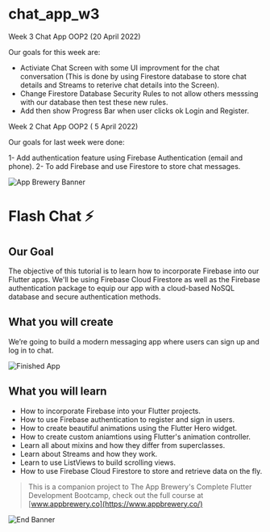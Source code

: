 # chat_app_w3
Week 3 Chat App OOP2 (20 April 2022)

Our goals for this week are:

- Activiate Chat Screen with some UI improvment for the chat conversation (This is done by using Firestore database to store chat details and Streams to reterive chat details into the Screen).
- Change Firestore Database Security Rules to not allow others messsing with our database then test these new rules.
- Add then show Progress Bar when user clicks ok Login and Register.





Week 2 Chat App OOP2 ( 5 April 2022)

Our goals for last week were done:

1- Add authentication feature using Firebase Authentication (email and phone).
2- To add Firebase and use Firestore to store chat messages.


![App Brewery Banner](https://github.com/londonappbrewery/Images/blob/master/AppBreweryBanner.png)


# Flash Chat ⚡️

## Our Goal

The objective of this tutorial is to learn how to incorporate Firebase into our Flutter apps. We'll be using Firebase Cloud Firestore as well as the Firebase authentication package to equip our app with a cloud-based NoSQL database and secure authentication methods.


## What you will create

We’re going to build a modern messaging app where users can sign up and log in to chat.

![Finished App](https://github.com/londonappbrewery/Images/blob/master/flash_chat_flutter_demo.gif)

## What you will learn

- How to incorporate Firebase into your Flutter projects.
- How to use Firebase authentication to register and sign in users.
- How to create beautiful animations using the Flutter Hero widget.
- How to create custom aniamtions using Flutter's animation controller.
- Learn all about mixins and how they differ from superclasses.
- Learn about Streams and how they work.
- Learn to use ListViews to build scrolling views.
- How to use Firebase Cloud Firestore to store and retrieve data on the fly.



>This is a companion project to The App Brewery's Complete Flutter Development Bootcamp, check out the full course at [www.appbrewery.co](https://www.appbrewery.co/)

![End Banner](https://github.com/londonappbrewery/Images/blob/master/readme-end-banner.png)
